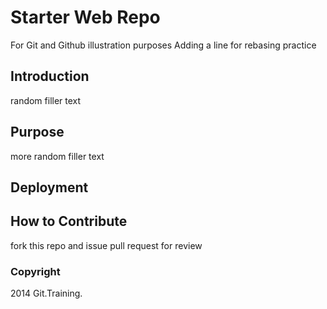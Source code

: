 # Starter Web Repo

For Git and Github illustration purposes
Adding a line for rebasing practice
## Introduction
random filler text
## Purpose
more random filler text
## Deployment

## How to Contribute
fork this repo and issue pull request for review
### Copyright
2014 Git.Training.